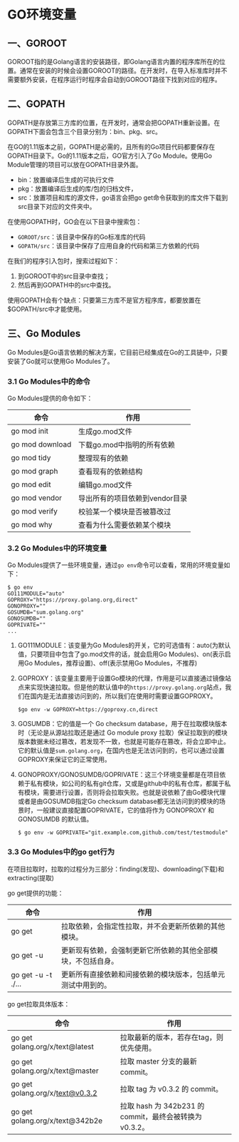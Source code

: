 # GO环境变量

## 一、GOROOT

GOROOT指的是Golang语言的安装路径，即Golang语言内置的程序库所在的位置。通常在安装的时候会设置GOROOT的路径。在开发时，在导入标准库时并不需要额外安装，在程序运行时程序会自动到GOROOT路径下找到对应的程序。

## 二、GOPATH

GOPATH是存放第三方库的位置，在开发时，通常会把GOPATH重新设置。在GOPATH下面会包含三个目录分别为：bin、pkg、src。

在GO的1.11版本之前，GOPATH是必需的，且所有的Go项目代码都要保存在GOPATH目录下。Go的1.11版本之后，GO官方引入了Go Module。使用Go Module管理的项目可以放在GOPATH目录外面。

- bin：放置编译后生成的可执行文件
- pkg：放置编译后生成的库/包的归档文件，
- src：放置项目和库的源文件，go语言会把go get命令获取到的库文件下载到src目录下对应的文件夹中。

在使用GOPATH时，GO会在以下目录中搜索包：

- `GOROOT/src`：该目录中保存的Go标准库的代码
- `GOPATH/src`：该目录中保存了应用自身的代码和第三方依赖的代码

在我们的程序引入包时，搜索过程如下：

1. 到GOROOT中的src目录中查找；
2. 然后再到GOPATH中的src中查找。

使用GOPATH会有个缺点：只要第三方库不是官方程序库，都要放置在$GOPATH/src中才能使用。

## 三、Go Modules

Go Modules是Go语言依赖的解决方案，它目前已经集成在Go的工具链中，只要安装了Go就可以使用Go Modules了。

### 3.1 Go Modules中的命令

Go Modules提供的命令如下：

| 命令            | 作用                           |
| --------------- | ------------------------------ |
| go mod init     | 生成go.mod文件                 |
| go mod download | 下载go.mod中指明的所有依赖     |
| go mod tidy     | 整理现有的依赖                 |
| go mod graph    | 查看现有的依赖结构             |
| go mod edit     | 编辑go.mod文件                 |
| go mod vendor   | 导出所有的项目依赖到vendor目录 |
| go mod verify   | 校验某一个模块是否被篡改过     |
| go mod why      | 查看为什么需要依赖某个模块     |

### 3.2 Go Modules中的环境变量

Go Modules提供了一些环境变量，通过`go env`命令可以查看，常用的环境变量如下：

```shell
$ go env
GO111MODULE="auto"
GOPROXY="https://proxy.golang.org,direct"
GONOPROXY=""
GOSUMDB="sum.golang.org"
GONOSUMDB=""
GOPRIVATE=""
...
```

1. GO111MODULE：该变量为Go Modules的开关，它的可选值有：auto(为默认值，只要项目中包含了go.mod文件的话，就会启用Go Modules)、on(表示启用Go Modules，推荐设置)、off(表示禁用Go Modules，不推荐)

2. GOPROXY：该变量主要用于设置Go模块的代理，作用是可以直接通过镜像站点来实现快速拉取。但是他的默认值中的`https://proxy.golang.org`站点，我们在国内是无法直接访问到的，所以我们在使用时需要设置GOPROXY。

   ```shell
   $go env -w GOPROXY=https://goproxy.cn,direct
   ```

3. GOSUMDB：它的值是一个 Go checksum database，用于在拉取模块版本时（无论是从源站拉取还是通过 Go module proxy 拉取）保证拉取到的模块版本数据未经过篡改，若发现不一致，也就是可能存在篡改，将会立即中止。它的默认值是`sum.golang.org`，在国内也是无法访问到的，也可以通过设置GOPROXY来保证它的正常使用。

4. GONOPROXY/GONOSUMDB/GOPRIVATE：这三个环境变量都是在项目依赖于私有模块，如公司的私有git仓库，又或是github中的私有仓库，都属于私有模块，需要进行设置，否则将会拉取失败。也就是说依赖了由Go模块代理或者是由GOSUMDB指定Go checksum database都无法访问到的模块的场景时，一般建议直接配置GOPRIVATE，它的值将作为 GONOPROXY 和 GONOSUMDB 的默认值。

   ```shell
   $ go env -w GOPRIVATE="git.example.com,github.com/test/testmodule"
   ```

### 3.3 Go Modules中的go get行为

在项目拉取时，拉取的过程分为三部分：finding(发现)、downloading(下载)和extracting(提取)

go get提供的功能：

| 命令               | 作用                                                         |
| ------------------ | ------------------------------------------------------------ |
| go get             | 拉取依赖，会指定性拉取，并不会更新所依赖的其他模块。         |
| go get -u          | 更新现有依赖，会强制更新它所依赖的其他全部模块，不包括自身。 |
| go get -u -t ./... | 更新所有直接依赖和间接依赖的模块版本，包括单元测试中用到的。 |

go get拉取具体版本：

| 命令                            | 作用                                                    |
| ------------------------------- | ------------------------------------------------------- |
| go get golang.org/x/text@latest | 拉取最新的版本，若存在tag，则优先使用。                 |
| go get golang.org/x/text@master | 拉取 master 分支的最新 commit。                         |
| go get golang.org/x/text@v0.3.2 | 拉取 tag 为 v0.3.2 的 commit。                          |
| go get golang.org/x/text@342b2e | 拉取 hash 为 342b231 的 commit，最终会被转换为 v0.3.2。 |



